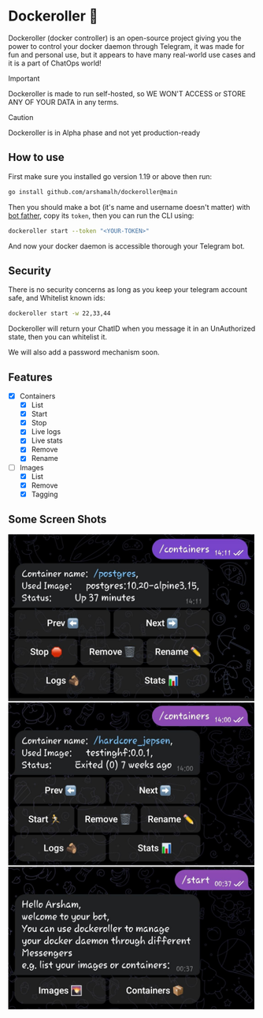 # Dockeroller 🐳

Dockeroller (docker controller) is an open-source project giving you the power to control your docker daemon through Telegram, it was made for fun and personal use, but it appears to have many real-world use cases and it is a part of ChatOps world!

> [!IMPORTANT]
> Dockeroller is made to run self-hosted, so WE WON'T ACCESS or STORE ANY OF YOUR DATA in any terms.

> [!CAUTION]
> Dockeroller is in Alpha phase and not yet production-ready

## How to use
First make sure you installed go version 1.19 or above then run:
````bash
go install github.com/arshamalh/dockeroller@main
````
Then you should make a bot (it's name and username doesn't matter) with [bot father](https://t.me/BotFather), copy its `token`, then you can run the CLI using:
```bash
dockeroller start --token "<YOUR-TOKEN>"
```
And now your docker daemon is accessible thorough your Telegram bot.

## Security
There is no security concerns as long as you keep your telegram account safe, and Whitelist known ids:
```bash
dockeroller start -w 22,33,44
```
Dockeroller will return your ChatID when you message it in an UnAuthorized state, then you can whitelist it.

We will also add a password mechanism soon.

## Features
- [x] Containers
    - [x] List
    - [x] Start
    - [x] Stop
    - [x] Live logs
    - [x] Live stats
    - [x] Remove
    - [x] Rename
- [ ] Images
    - [x] List
    - [x] Remove
    - [x] Tagging

## Some Screen Shots
<img src="assets/containerslist_started_one.jpeg" alt="dockeroller containers list started one" width="500"/>
<img src="assets/containerslist_stopped_one.jpeg" alt="dockeroller containers list stopped one" width="500"/>
<img src="assets/start_command.jpeg" alt="dockeroller start command" width="500"/>

